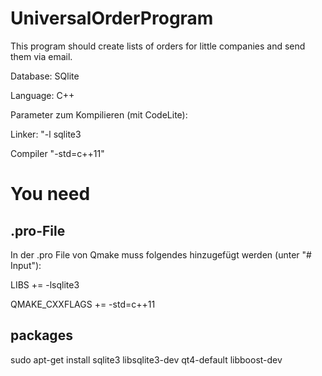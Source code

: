 # UniversalOrderProgram
This program should create lists of orders for little companies and send them via email.

Database: SQlite

Language: C++

Parameter zum Kompilieren (mit CodeLite):

Linker: "-l sqlite3

Compiler "-std=c++11"



# You need 
## .pro-File
In der .pro File von Qmake muss folgendes hinzugefügt werden (unter "# Input"):

LIBS += -lsqlite3

QMAKE_CXXFLAGS += -std=c++11

## packages
sudo apt-get install sqlite3 libsqlite3-dev qt4-default libboost-dev
